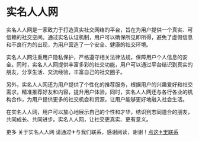 # 实名人人网

实名人人网是一家致力于打造真实社交网络的平台，旨在为用户提供一个真实、可信赖的社交空间。通过实名认证机制，用户可以确保所见即所得，避免了虚假信息和不良行为的出现，为用户营造了一个安全、健康的社交环境。

实名人人网注重用户隐私保护，严格遵守相关法律法规，保障用户个人信息的安全。同时，实名人人网提供丰富多彩的社交功能，用户可以通过平台结识到真实的朋友，分享生活、交流经验，丰富自己的社交圈子。

另外，实名人人网还为用户提供了个性化的推荐服务，根据用户的兴趣爱好和社交需求，精准推荐好友和内容，提升用户体验。同时，实名人人网还与各行各业的机构合作，为用户提供更多的社交机会和资源，让用户能够更好地融入社会生活。

在实名人人网，用户可以放心地展示自己的个性和才华，结识到志同道合的朋友，共同成长、共同进步。实名人人网，让社交更真实、更有意义。

更多 关于实名人人网 请通过✈与我们联系，感谢阅读，谢谢！[点这✈里联系](https://a.k02.cc)
